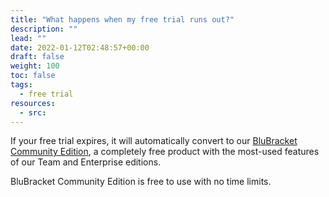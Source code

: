 ```yaml
---
title: "What happens when my free trial runs out?"
description: ""
lead: ""
date: 2022-01-12T02:48:57+00:00
draft: false
weight: 100
toc: false
tags:
  - free trial
resources:
  - src:
---
```


If your free trial expires, it will automatically convert to our [BluBracket Community Edition](https://blubracket.com/pricing/), a completely free product with the most-used features of our Team and Enterprise editions.

BluBracket Community Edition is free to use with no time limits.
